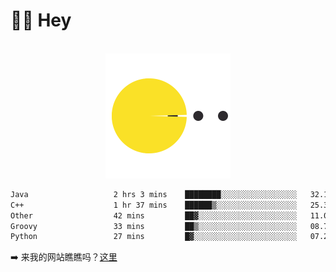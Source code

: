 
# 👋🏻 Hey
<div align="center">
	<br>
	<img src="https://raw.githubusercontent.com/Aniket965/Aniket965/master/pacman.svg?sanitize=true" width="200" height="200">
	<br>
</div>

<!--START_SECTION:waka-->

```txt
Java                   2 hrs 3 mins    ████████░░░░░░░░░░░░░░░░░   32.19 %
C++                    1 hr 37 mins    ██████▒░░░░░░░░░░░░░░░░░░   25.33 %
Other                  42 mins         ██▓░░░░░░░░░░░░░░░░░░░░░░   11.09 %
Groovy                 33 mins         ██▒░░░░░░░░░░░░░░░░░░░░░░   08.75 %
Python                 27 mins         █▓░░░░░░░░░░░░░░░░░░░░░░░   07.21 %
```

<!--END_SECTION:waka-->

 ➡️  来我的网站瞧瞧吗？[这里](https://www.shaolongfei.com)
